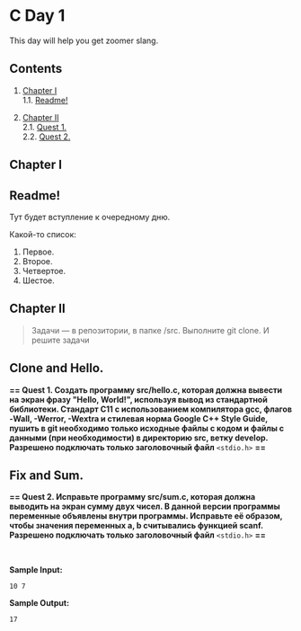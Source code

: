 C Day 1
=

This day will help you get zoomer slang.

Contents
--------

1.  [Chapter I](#chapter-i)  
    1.1. [Readme!](#readme)  
    

2.  [Chapter II](#chapter-ii)  
    2.1. [Quest 1.](#quest-and-clone)  
    2.2. [Quest 2.](#fix-and-sum)

Chapter I
---------

Readme!
-------

Тут будет вступление к очередному дню.

Какой-то список: 
1. Первое.  
2. Второе.  
3. Четвертое.  
4. Шестое.  

Chapter II
----------

>   Задачи — в репозитории, в папке /src. Выполните git clone. И решите задачи

Clone and Hello.
----------------

**== Quest 1. Создать программу src/hello.c, которая должна вывести на экран
фразу "Hello, World!", используя вывод из стандартной библиотеки. Cтандарт C11 с
использованием компилятора gcc, флагов -Wall, -Werror, -Wextra и стилевая норма
Google C++ Style Guide, пушить в git необходимо только исходные файлы с кодом и
файлы с данными (при необходимости) в директорию src, ветку develop. Разрешено
подключать только заголовочный файл** `<stdio.h>` **==**

Fix and Sum.
------------

**== Quest 2. Исправьте программу src/sum.c, которая должна выводить на экран
сумму двух чисел. В данной версии программы переменные объявлены внутри
программы. Исправьте её образом, чтобы значения переменных a, b считывались
функцией scanf. Разрешено подключать только заголовочный файл** `<stdio.h>`
**==**

 

**Sample Input:**

~~~~~~~~~~~~~~~~~~~~~~~~~~~~~~~~~~~~~~~~~~~~~~~~~~~~~~~~~~~~~~~~~~~~~~~~~~~~~~~~
10 7 
~~~~~~~~~~~~~~~~~~~~~~~~~~~~~~~~~~~~~~~~~~~~~~~~~~~~~~~~~~~~~~~~~~~~~~~~~~~~~~~~

**Sample Output:**

~~~~~~~~~~~~~~~~~~~~~~~~~~~~~~~~~~~~~~~~~~~~~~~~~~~~~~~~~~~~~~~~~~~~~~~~~~~~~~~~
17
~~~~~~~~~~~~~~~~~~~~~~~~~~~~~~~~~~~~~~~~~~~~~~~~~~~~~~~~~~~~~~~~~~~~~~~~~~~~~~~~
